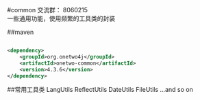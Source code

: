 #common 
交流群：  8060215    
一些通用功能，使用频繁的工具类的封装

##maven
```xml

<dependency>
    <groupId>org.onetwo4j</groupId>
    <artifactId>onetwo-common</artifactId>
    <version>4.3.6</version>
</dependency>

```
##常用工具类
LangUtils
ReflectUtils
DateUtils
FileUtils
...and so on

